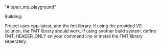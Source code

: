 "# open_mp_playground" 

Building:

Project uses cpp-latest, and the fmt library. If using the provided VS solution, the FMT library should work. If using another build system, define FMT_HEADER_ONLY on your command line or install the FMT library seperately.
